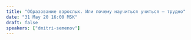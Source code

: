 ```yaml
---
title: "Образование взрослых. Или почему научиться учиться — трудно"
date: "31 May 20 16:00 MSK"
draft: false
speakers: ["dmitri-semenov"] 
---
```

